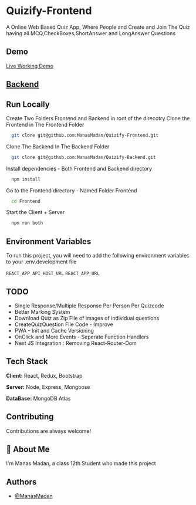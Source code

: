 # Quizify-Frontend

A Online Web Based Quiz App, Where People and Create and Join The Quiz having all MCQ,CheckBoxes,ShortAnswer and LongAnswer Questions

## Demo

[Live Working Demo](https://quizify-manas.netlify.app/)

## [Backend](https://github.com/ManasMadan/Quizify-Backend)

## Run Locally

Create Two Folders Frontend and Backend in root of the direcotry
Clone the Frontend in The Frontend Folder

```bash
  git clone git@github.com:ManasMadan/Quizify-Frontend.git
```

Clone The Backend In The Backend Folder

```bash
  git clone git@github.com:ManasMadan/Quizify-Backend.git
```

Install dependencies - Both Frontend and Backend directory

```bash
  npm install
```

Go to the Frontend directory - Named Folder Frontend

```bash
  cd Frontend
```

Start the Client + Server

```bash
  npm run both
```

## Environment Variables

To run this project, you will need to add the following environment variables to your .env.development file

`REACT_APP_API_HOST_URL`
`REACT_APP_URL`

## TODO

- Single Response/Multiple Response Per Person Per Quizcode
- Better Marking System
- Download Quiz as Zip File of images of individual questions
- CreateQuizQuestion File Code - Improve
- PWA - Init and Cache Versioning
- OnClick and More Events - Seperate Function Handlers
- Next JS Integration : Removing React-Router-Dom

## Tech Stack

**Client:** React, Redux, Bootstrap

**Server:** Node, Express, Mongoose

**DataBase:** MongoDB Atlas

## Contributing

Contributions are always welcome!

## 🚀 About Me

I'm Manas Madan, a class 12th Student who made this project

## Authors

- [@ManasMadan](https://github.com/ManasMadan)
